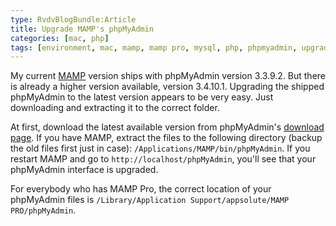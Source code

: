 ```yaml
---
type: RvdvBlogBundle:Article
title: Upgrade MAMP's phpMyAdmin
categories: [mac, php]
tags: [environment, mac, mamp, mamp pro, mysql, php, phpmyadmin, upgrade]
---
```


My current [MAMP](http://www.mamp.info) version ships with phpMyAdmin version 3.3.9.2. But there is already a higher version available, version 3.4.10.1. Upgrading the shipped phpMyAdmin to the latest version appears to be very easy. Just downloading and extracting it to the correct folder.
<!-- more -->

At first, download the latest available version from phpMyAdmin's [download page](http://www.phpmyadmin.net/home_page/downloads.php).
If you have MAMP, extract the files to the following directory (backup the old files first just in case): `/Applications/MAMP/bin/phpMyAdmin`.
If you restart MAMP and go to `http://localhost/phpMyAdmin`, you'll see that your phpMyAdmin interface is upgraded.

For everybody who has MAMP Pro, the correct location of your phpMyAdmin files is `/Library/Application Support/appsolute/MAMP PRO/phpMyAdmin`.